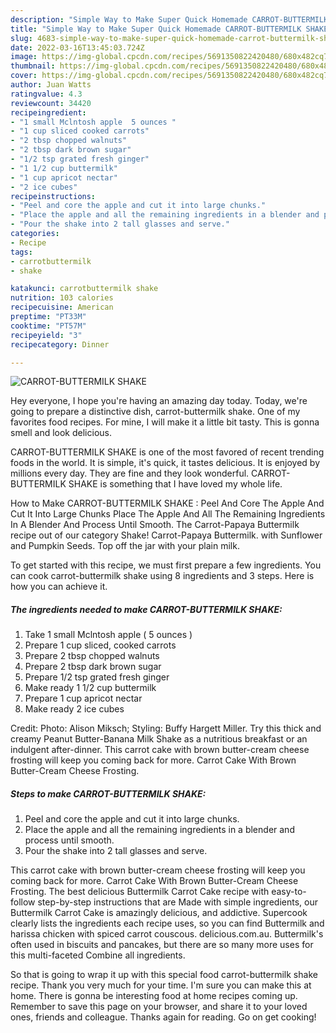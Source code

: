 ```yaml
---
description: "Simple Way to Make Super Quick Homemade CARROT-BUTTERMILK SHAKE"
title: "Simple Way to Make Super Quick Homemade CARROT-BUTTERMILK SHAKE"
slug: 4683-simple-way-to-make-super-quick-homemade-carrot-buttermilk-shake
date: 2022-03-16T13:45:03.724Z
image: https://img-global.cpcdn.com/recipes/5691350822420480/680x482cq70/carrot-buttermilk-shake-recipe-main-photo.jpg
thumbnail: https://img-global.cpcdn.com/recipes/5691350822420480/680x482cq70/carrot-buttermilk-shake-recipe-main-photo.jpg
cover: https://img-global.cpcdn.com/recipes/5691350822420480/680x482cq70/carrot-buttermilk-shake-recipe-main-photo.jpg
author: Juan Watts
ratingvalue: 4.3
reviewcount: 34420
recipeingredient:
- "1 small Mclntosh apple  5 ounces "
- "1 cup sliced cooked carrots"
- "2 tbsp chopped walnuts"
- "2 tbsp dark brown sugar"
- "1/2 tsp grated fresh ginger"
- "1 1/2 cup buttermilk"
- "1 cup apricot nectar"
- "2 ice cubes"
recipeinstructions:
- "Peel and core the apple and cut it into large chunks."
- "Place the apple and all the remaining ingredients in a blender and process until smooth."
- "Pour the shake into 2 tall glasses and serve."
categories:
- Recipe
tags:
- carrotbuttermilk
- shake

katakunci: carrotbuttermilk shake 
nutrition: 103 calories
recipecuisine: American
preptime: "PT33M"
cooktime: "PT57M"
recipeyield: "3"
recipecategory: Dinner

---
```



![CARROT-BUTTERMILK SHAKE](https://img-global.cpcdn.com/recipes/5691350822420480/680x482cq70/carrot-buttermilk-shake-recipe-main-photo.jpg)

Hey everyone, I hope you're having an amazing day today. Today, we're going to prepare a distinctive dish, carrot-buttermilk shake. One of my favorites food recipes. For mine, I will make it a little bit tasty. This is gonna smell and look delicious.

CARROT-BUTTERMILK SHAKE is one of the most favored of recent trending foods in the world. It is simple, it's quick, it tastes delicious. It is enjoyed by millions every day. They are fine and they look wonderful. CARROT-BUTTERMILK SHAKE is something that I have loved my whole life.

How to Make CARROT-BUTTERMILK SHAKE : Peel And Core The Apple And Cut It Into Large Chunks Place The Apple And All The Remaining Ingredients In A Blender And Process Until Smooth. The Carrot-Papaya Buttermilk recipe out of our category Shake! Carrot-Papaya Buttermilk. with Sunflower and Pumpkin Seeds. Top off the jar with your plain milk.


To get started with this recipe, we must first prepare a few ingredients. You can cook carrot-buttermilk shake using 8 ingredients and 3 steps. Here is how you can achieve it.

<!--inarticleads1-->

##### The ingredients needed to make CARROT-BUTTERMILK SHAKE:

1. Take 1 small Mclntosh apple ( 5 ounces )
1. Prepare 1 cup sliced, cooked carrots
1. Prepare 2 tbsp chopped walnuts
1. Prepare 2 tbsp dark brown sugar
1. Prepare 1/2 tsp grated fresh ginger
1. Make ready 1 1/2 cup buttermilk
1. Prepare 1 cup apricot nectar
1. Make ready 2 ice cubes


Credit: Photo: Alison Miksch; Styling: Buffy Hargett Miller. Try this thick and creamy Peanut Butter-Banana Milk Shake as a nutritious breakfast or an indulgent after-dinner. This carrot cake with brown butter-cream cheese frosting will keep you coming back for more. Carrot Cake With Brown Butter-Cream Cheese Frosting. 

<!--inarticleads2-->

##### Steps to make CARROT-BUTTERMILK SHAKE:

1. Peel and core the apple and cut it into large chunks.
1. Place the apple and all the remaining ingredients in a blender and process until smooth.
1. Pour the shake into 2 tall glasses and serve.


This carrot cake with brown butter-cream cheese frosting will keep you coming back for more. Carrot Cake With Brown Butter-Cream Cheese Frosting. The best delicious Buttermilk Carrot Cake recipe with easy-to-follow step-by-step instructions that are Made with simple ingredients, our Buttermilk Carrot Cake is amazingly delicious, and addictive. Supercook clearly lists the ingredients each recipe uses, so you can find Buttermilk and harissa chicken with spiced carrot couscous. delicious.com.au. Buttermilk&#39;s often used in biscuits and pancakes, but there are so many more uses for this multi-faceted Combine all ingredients. 

So that is going to wrap it up with this special food carrot-buttermilk shake recipe. Thank you very much for your time. I'm sure you can make this at home. There is gonna be interesting food at home recipes coming up. Remember to save this page on your browser, and share it to your loved ones, friends and colleague. Thanks again for reading. Go on get cooking!
